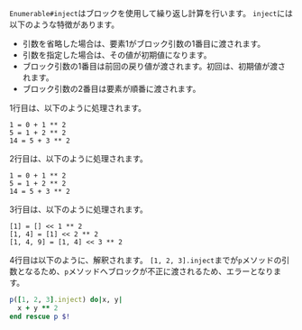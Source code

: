 `Enumerable#inject`はブロックを使用して繰り返し計算を行います。
`inject`には以下のような特徴があります。

- 引数を省略した場合は、要素1がブロック引数の1番目に渡されます。
- 引数を指定した場合は、その値が初期値になります。
- ブロック引数の1番目は前回の戻り値が渡されます。初回は、初期値が渡されます。
- ブロック引数の2番目は要素が順番に渡されます。

1行目は、以下のように処理されます。

```
1 = 0 + 1 ** 2
5 = 1 + 2 ** 2
14 = 5 + 3 ** 2
```

2行目は、以下のように処理されます。

```
1 = 0 + 1 ** 2
5 = 1 + 2 ** 2
14 = 5 + 3 ** 2
```

3行目は、以下のように処理されます。

```
[1] = [] << 1 ** 2
[1, 4] = [1] << 2 ** 2
[1, 4, 9] = [1, 4] << 3 ** 2
```


4行目は以下のように、解釈されます。
`[1, 2, 3].inject`までが`p`メソッドの引数となるため、`p`メソッドへブロックが不正に渡されるため、エラーとなります。

```ruby
p([1, 2, 3].inject) do|x, y|
  x + y ** 2
end rescue p $!
```
